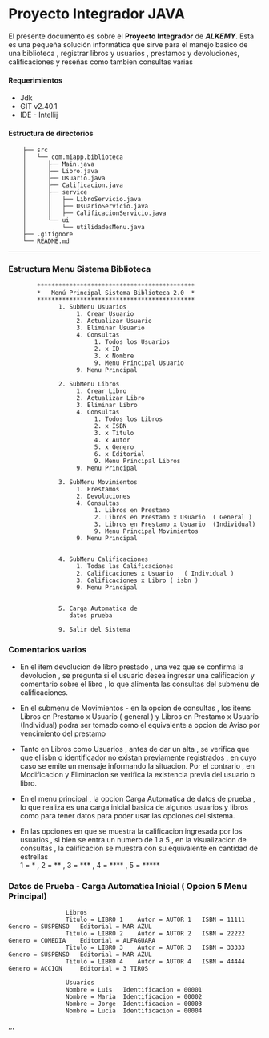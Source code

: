 # Proyecto Integrador JAVA

El presente documento es sobre el **Proyecto Integrador** de ***ALKEMY***. Esta es una pequeña solución informática que sirve para el manejo basico de una biblioteca , registrar libros y usuarios , prestamos y devoluciones, calificaciones y reseñas como tambien consultas varias

#### Requerimientos
- Jdk 
- GIT v2.40.1
- IDE - Intellij 

#### Estructura de directorios
``` tree
    ├── src
    │   └── com.miapp.biblioteca
    │      ├── Main.java
    │      ├── Libro.java
    │      ├── Usuario.java 
    │      ├── Calificacion.java              
    │      ├── service
    │      │   ├── LibroServicio.java
    │      │   ├── UsuarioServicio.java
    │      │   ├── CalificacionServicio.java    
    │      └── ui     
    │          └── utilidadesMenu.java
    ├── .gitignore
    └── README.md
```

---
### Estructura Menu Sistema Biblioteca
   
``` 
        ******************************************** 
        *   Menú Principal Sistema Biblioteca 2.0  *
        ********************************************
              1. SubMenu Usuarios
                   1. Crear Usuario
                   2. Actualizar Usuario
                   3. Eliminar Usuario
                   4. Consultas
                        1. Todos los Usuarios
                        2. x ID
                        3. x Nombre
                        9. Menu Principal Usuario
                   9. Menu Principal
        
              2. SubMenu Libros
                   1. Crear Libro
                   2. Actualizar Libro
                   3. Eliminar Libro
                   4. Consultas
                        1. Todos los Libros
                        2. x ISBN
                        3. x Titulo
                        4. x Autor
                        5. x Genero
                        6. x Editorial
                        9. Menu Principal Libros
                   9. Menu Principal

              3. SubMenu Movimientos
                   1. Prestamos
                   2. Devoluciones
                   4. Consultas
                        1. Libros en Prestamo
                        2. Libros en Prestamo x Usuario  ( General )
                        3. Libros en Prestamo x Usuario  (Individual)
                        9. Menu Principal Movimientos
                   9. Menu Principal


              4. SubMenu Calificaciones
                   1. Todas las Calificaciones
                   2. Calificaciones x Usuario   ( Individual )
                   3. Calificaciones x Libro ( isbn )
                   9. Menu Principal


              5. Carga Automatica de
                 datos prueba 

              9. Salir del Sistema
```


### Comentarios varios

- En el item devolucion de libro prestado , una vez que se 
  confirma la devolucion , se pregunta si el usuario desea 
  ingresar una calificacion y comentario sobre el libro ,
  lo que alimenta las consultas del submenu de calificaciones.


- En el submenu de Movimientos - en la opcion de consultas , 
  los items Libros en Prestamo x Usuario ( general )  y 
  Libros en Prestamo x Usuario (Individual) podra ser tomado como 
  el equivalente a opcion de Aviso por vencimiento del prestamo


- Tanto en Libros como Usuarios , antes de dar un alta , se verifica que
  que el isbn o identificador no existan previamente registrados , en cuyo
  caso se emite un mensaje informando la situacion.  Por el contrario , en 
  Modificacion y Eliminacion se verifica la existencia previa del
  usuario o libro.


- En el menu principal , la opcion Carga Automatica de datos de prueba ,
  lo que realiza es una carga inicial basica de algunos usuarios y libros 
  como para tener datos para poder usar las opciones del sistema.

- En las opciones en que se muestra la calificacion ingresada por los usuarios ,
  si bien se entra un numero de 1 a 5 , en la visualizacion de consultas , la 
  calificacion se muestra con su equivalente en cantidad de estrellas  
   1 = * , 2 = ** , 3 = *** , 4 = **** , 5 = *****


### Datos de Prueba - Carga Automatica Inicial ( Opcion 5 Menu Principal)

                    Libros
                    Titulo = LIBRO 1    Autor = AUTOR 1   ISBN = 11111    Genero = SUSPENSO   Editorial = MAR AZUL 
                    Titulo = LIBRO 2    Autor = AUTOR 2   ISBN = 22222    Genero = COMEDIA    Editorial = ALFAGUARA
                    Titulo = LIBRO 3    Autor = AUTOR 3   ISBN = 33333    Genero = SUSPENSO   Editorial = MAR AZUL 
                    Titulo = LIBRO 4    Autor = AUTOR 4   ISBN = 44444    Genero = ACCION     Editorial = 3 TIROS  

                    Usuarios 
                    Nombre = Luis   Identificacion = 00001
                    Nombre = Maria  Identificacion = 00002
                    Nombre = Jorge  Identificacion = 00003
                    Nombre = Lucia  Identificacion = 00004
,,,
